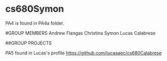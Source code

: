 # cs680Symon

PA4 is found in PA4a folder.

#GROUP MEMBERS
Andrew Flangas
Christina Symon
Lucas Calabrese

##GROUP PROJECTS

PA5 found in Lucas's profile
https://github.com/lucasaec/cs680Calabrese
